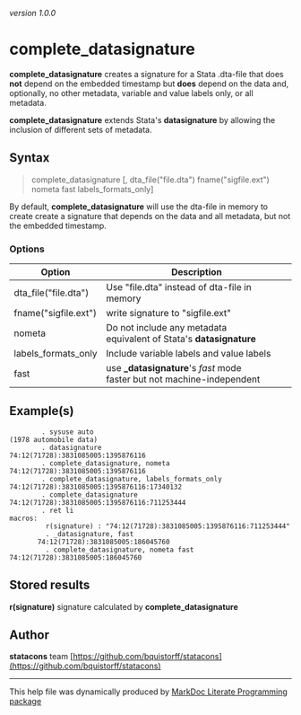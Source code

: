 _version 1.0.0_

complete_datasignature
======

__complete_datasignature__ creates a signature for a Stata .dta-file that does __not__ depend on the embedded timestamp but __does__ depend on the data and, optionally, no other metadata, variable and value labels only, or all metadata.

__complete_datasignature__ extends Stata's __datasignature__ by allowing the inclusion of different sets of metadata.


Syntax
------

> complete_datasignature [, dta_file("file.dta") fname("sigfile.ext") nometa fast labels_formats_only]


By default, __complete_datasignature__ will use the dta-file in memory to create create a signature that depends on the data and all metadata, but not the embedded timestamp.

### Options

| Option                     | Description                                        |
|----------------------------|----------------------------------------------------|
| dta_file("file.dta")           | Use  "file.dta"  instead of dta-file in memory       |
| fname("sigfile.ext")           | write signature to "sigfile.ext"     |
| nometa                     | Do not include any metadata <br>  equivalent of Stata's __datasignature__          |
| labels_formats_only             | Include variable labels and value labels               |
| fast          | use __\_datasignature__'s _fast_ mode <br> faster but not machine-independent                       |



Example(s)
----------


            . sysuse auto
    (1978 automobile data)
            . datasignature
    74:12(71728):3831085005:1395876116
            . complete_datasignature, nometa
    74:12(71728):3831085005:1395876116
            . complete_datasignature, labels_formats_only
    74:12(71728):3831085005:1395876116:17340132
            . complete_datasignature
    74:12(71728):3831085005:1395876116:711253444
            . ret li
    macros:
             r(signature) : "74:12(71728):3831085005:1395876116:711253444"
             . _datasignature, fast
           74:12(71728):3831085005:186045760
             . complete_datasignature, nometa fast
    74:12(71728):3831085005:186045760




Stored results
----------------

__r(signature)__    signature calculated by __complete_datasignature__

Author
------

__statacons__ team
[https://github.com/bquistorff/statacons](https://github.com/bquistorff/statacons)


- - -

This help file was dynamically produced by
[MarkDoc Literate Programming package](http://www.haghish.com/markdoc/)

